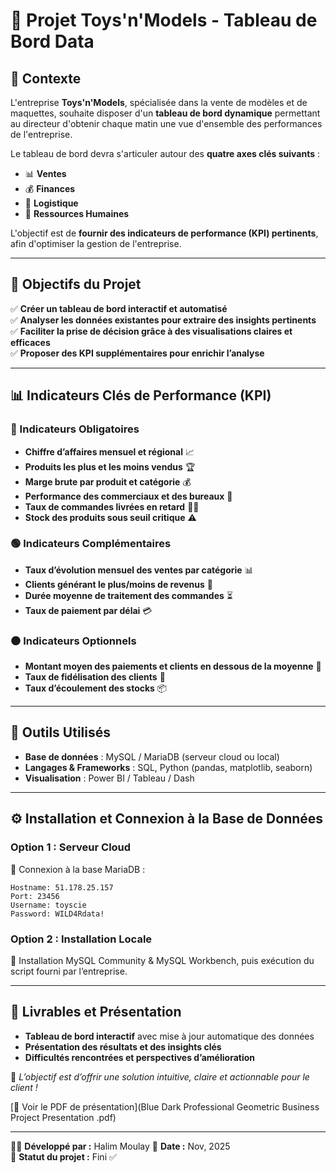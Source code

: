 # 🎯 Projet Toys'n'Models - Tableau de Bord Data

## 📌 Contexte
L'entreprise **Toys'n'Models**, spécialisée dans la vente de modèles et de maquettes, souhaite disposer d'un **tableau de bord dynamique** permettant au directeur d'obtenir chaque matin une vue d'ensemble des performances de l'entreprise.

Le tableau de bord devra s'articuler autour des **quatre axes clés suivants** :
- 📊 **Ventes**
- 💰 **Finances**
- 🚚 **Logistique**
- 🏢 **Ressources Humaines**

L'objectif est de **fournir des indicateurs de performance (KPI) pertinents**, afin d'optimiser la gestion de l'entreprise.

---

## 🎯 Objectifs du Projet

✅ **Créer un tableau de bord interactif et automatisé**  
✅ **Analyser les données existantes pour extraire des insights pertinents**  
✅ **Faciliter la prise de décision grâce à des visualisations claires et efficaces**  
✅ **Proposer des KPI supplémentaires pour enrichir l’analyse**

---

## 📊 Indicateurs Clés de Performance (KPI)

### 🔴 Indicateurs Obligatoires  
- **Chiffre d’affaires mensuel et régional** 📈  
- **Produits les plus et les moins vendus** 🏆  
- **Marge brute par produit et catégorie** 💰  
- **Performance des commerciaux et des bureaux** 🏢  
- **Taux de commandes livrées en retard** 🚚💨  
- **Stock des produits sous seuil critique** ⚠️

### 🟢 Indicateurs Complémentaires  
- **Taux d’évolution mensuel des ventes par catégorie** 📊  
- **Clients générant le plus/moins de revenus** 👥  
- **Durée moyenne de traitement des commandes** ⏳  
- **Taux de paiement par délai** 💳  

### ⚫ Indicateurs Optionnels  
- **Montant moyen des paiements et clients en dessous de la moyenne** 🏦  
- **Taux de fidélisation des clients** 🔄  
- **Taux d’écoulement des stocks** 📦  

---

## 🔧 Outils Utilisés  
- **Base de données** : MySQL / MariaDB (serveur cloud ou local)  
- **Langages & Frameworks** : SQL, Python (pandas, matplotlib, seaborn)  
- **Visualisation** : Power BI / Tableau / Dash  

---

## ⚙️ Installation et Connexion à la Base de Données  

### Option 1 : Serveur Cloud
📌 Connexion à la base MariaDB :
```
Hostname: 51.178.25.157
Port: 23456
Username: toyscie
Password: WILD4Rdata!
```

### Option 2 : Installation Locale
📌 Installation MySQL Community & MySQL Workbench, puis exécution du script fourni par l’entreprise.

---

## 🚀 Livrables et Présentation
- **Tableau de bord interactif** avec mise à jour automatique des données
- **Présentation des résultats et des insights clés**
- **Difficultés rencontrées et perspectives d’amélioration**

📢 *L’objectif est d’offrir une solution intuitive, claire et actionnable pour le client !*

[📄 Voir le PDF de présentation](Blue Dark Professional Geometric Business Project Presentation .pdf)

---

👨‍💻 **Développé par :** Halim Moulay 
📅 **Date :** Nov, 2025  
📂 **Statut du projet :** Fini ✅
